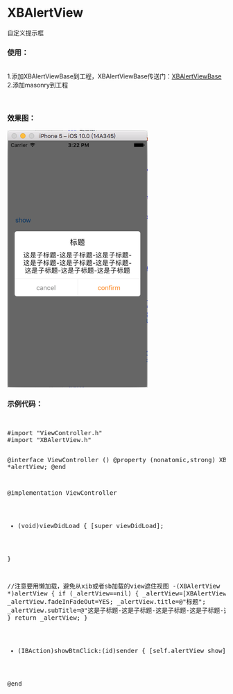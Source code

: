 # XBAlertView
自定义提示框

### 使用：
<br/>1.添加XBAlertViewBase到工程，XBAlertViewBase传送门：[XBAlertViewBase](https://github.com/huisedediao/XBAlertViewBase)
<br/>2.添加masonry到工程

<br/>

### 效果图：
![image](https://github.com/huisedediao/XBAlertView/raw/master/show.png)<br/>

### 示例代码：
<br>
<pre>
#import "ViewController.h"
#import "XBAlertView.h"

@interface ViewController ()
@property (nonatomic,strong) XBAlertView *alertView;
@end

@implementation ViewController

- (void)viewDidLoad {
    [super viewDidLoad];
    

}

//注意要用懒加载，避免从xib或者sb加载的view遮住视图
-(XBAlertView *)alertView
{
    if (_alertView==nil)
    {
        _alertView=[XBAlertView alertView];
        _alertView.fadeInFadeOut=YES;
        _alertView.title=@"标题";
        _alertView.subTitle=@"这是子标题-这是子标题-这是子标题-这是子标题-这是子标题-这是子标题-这是子标题-这是子标题-这是子标题";
    }
    return _alertView;
}

- (IBAction)showBtnClick:(id)sender {
    [self.alertView show];
}

@end
</pre>